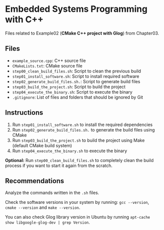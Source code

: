 # Embedded Systems Programming with C++

Files related to Example02 (**CMake C++ project with Glog**) from Chapter03.

## Files

* `example_source.cpp`: C++ source file
* `CMakeLists.txt`: CMake source file
* `step00_clean_build_files.sh`: Script to clean the previous build
* `step01_install_software.sh`: Script to install required software
* `step02_generate_build_files.sh.`: Script to generate build files
* `step03_build_the_project.sh`: Script to build the project
* `step04_execute_the_binary.sh`: Script to execute the binary
* `.gitignore`: List of files and folders that should be ignored by Git

## Instructions

1. Run `step01_install_software.sh` to install the required dependencies
2. Run `step02_generate_build_files.sh.` to generate the build files using CMake
3. Run `step03_build_the_project.sh` to build the project using Make (default CMake build system)
4. Run `step04_execute_the_binary.sh` to execute the binary

**Optional:** Run `step00_clean_build_files.sh` to completely clean the build process if you want to start it again from the scratch.

## Recommendations

Analyze the commands written in the `.sh` files.

Check the software versions in your system by running: `gcc --version`, `cmake --version` and `make --version`.

You can also check Glog library version in Ubuntu by running `apt-cache show libgoogle-glog-dev | grep Version`.
